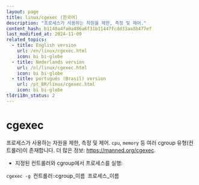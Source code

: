 ```yaml
---
layout: page
title: linux/cgexec (한국어)
description: "프로세스가 사용하는 자원을 제한, 측정 및 제어."
content_hash: b1140a4fa0a486a6f31b11447fcdd33aa8b477ef
last_modified_at: 2024-11-09
related_topics:
  - title: English version
    url: /en/linux/cgexec.html
    icon: bi bi-globe
  - title: Nederlands version
    url: /nl/linux/cgexec.html
    icon: bi bi-globe
  - title: português (Brasil) version
    url: /pt_BR/linux/cgexec.html
    icon: bi bi-globe
tldri18n_status: 2
---
```

# cgexec

프로세스가 사용하는 자원을 제한, 측정 및 제어.
`cpu`, `memory` 등 여러 cgroup 유형(컨트롤러)이 존재합니다.
더 많은 정보: <https://manned.org/cgexec>.

- 지정된 컨트롤러와 cgroup에서 프로세스를 실행:

`cgexec -g `<span class="tldr-var badge badge-pill bg-dark-lm bg-white-dm text-white-lm text-dark-dm font-weight-bold">컨트롤러</span>`:`<span class="tldr-var badge badge-pill bg-dark-lm bg-white-dm text-white-lm text-dark-dm font-weight-bold">cgroup_이름</span>` `<span class="tldr-var badge badge-pill bg-dark-lm bg-white-dm text-white-lm text-dark-dm font-weight-bold">프로세스_이름</span>
